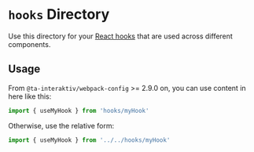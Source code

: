 # `hooks` Directory

Use this directory for your [React hooks](https://reactjs.org/docs/hooks-custom.html) that are used across different components.

## Usage

From `@ta-interaktiv/webpack-config` >= 2.9.0 on, you can use content in here like this:

```js
import { useMyHook } from 'hooks/myHook'
```

Otherwise, use the relative form:

```js
import { useMyHook } from '../../hooks/myHook'
```
